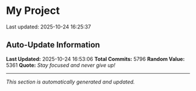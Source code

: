 # My Project


Last updated: 2025-10-24 16:25:37











































































































































































































































































































































































































































































































































































































































































































































































































































































































































































































































































































































































































































































































































































































































































































































































































































































































































































































































































































































































































































































































































































































































































































































































































































































































































































































































































































































































































































































































































































































































































































































































































































































































































































































































































































































































































































































































































































































































































































































































































































































































































































































































































































































































































































































































































































































































































































































































































































































































































































































































































































































































































































































































































































































































































































































































































































































































































































































































































































































































































































































































































































































































































































































































































































## Auto-Update Information

**Last Updated:** 2025-10-24 16:53:06
**Total Commits:** 5796
**Random Value:** 5361
**Quote:** _Stay focused and never give up!_

---
_This section is automatically generated and updated._